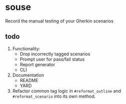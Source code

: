 # souse
Record the manual testing of your Gherkin scenarios

## todo
1. Functionality:
    * Drop incorrectly tagged scenarios
    * Prompt user for pass/fail status
    * Report generator
    * CLI
2. Documentation
    * README
    * YARD
3. Refactor common tag logic in `#reformat_outline` and `#reformat_scenario` into its own method.
